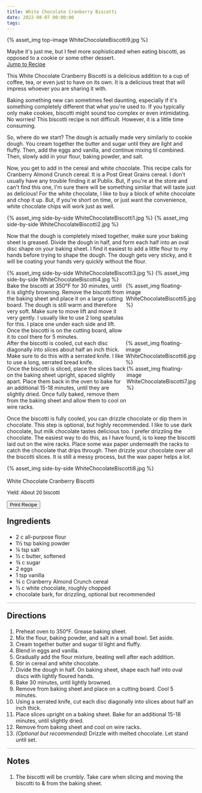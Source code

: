 ```yaml
---
title: White Chocolate Cranberry Biscotti
date: 2022-08-07 00:00:00
tags:
---
```


{% asset_img top-image WhiteChocolateBiscotti9.jpg %}
<div class="post-body">
Maybe it's just me, but I feel more sophisticated when eating biscotti, as opposed to a cookie or some other dessert. 

<br>
<!--more-->

<a class="jump-to-recipe-btn" href="#recipejump"> 
    Jump to Recipe
</a>

This White Chocolate Cranberry Biscotti is a delicious addition to a cup of coffee, tea, or even just to have on its own. It is a delicious treat that will impress whoever you are sharing it with. 

Baking something new can sometimes feel daunting, especially if it's something completely different that what you're used to. If you typically only make cookies, biscotti might sound too complex or even intimidating. No worries! This biscotti recipe is not difficult. However, it is a little time consuming. 

So, where do we start? 
The dough is actually made very similarly to cookie dough. You cream together the butter and sugar until they are light and fluffy. Then, add the eggs and vanilla, and continue mixing til combined. Then, slowly add in your flour, baking powder, and salt. 


Now, you get to add in the cereal and white chocolate. This recipe calls for Cranberry Almond Crunch cereal. It is a Post Great Grains cereal. I don't usually have any trouble finding it at Publix. But, if you're at the store and can't find this one, I'm sure there will be something similar that will taste just as delicious! For the white chocolate, I like to buy a block of white chocolate and chop it up. But, if you're short on time, or just want the convenience, white chocolate chips will work just as well. 

<div style="display:flex;">
    {% asset_img side-by-side WhiteChocolateBiscotti1.jpg %}
    {% asset_img side-by-side WhiteChocolateBiscotti2.jpg %}
</div>


Now that the dough is completely mixed together, make sure your baking sheet is greased. Divide the dough in half, and form each half into an oval disc shape on your baking sheet. I find it easiest to add a little flour to my hands before trying to shape the dough. The dough gets very sticky, and it will be coating your hands very quickly without the flour. 
<div style="display:flex;">
    {% asset_img side-by-side WhiteChocolateBiscotti3.jpg %}
    {% asset_img side-by-side WhiteChocolateBiscotti4.jpg %}
</div>


<div style="display:flex;">
Bake the biscotti at 350°F for 30 minutes, until it is slightly browning. 
Remove the biscotti from the baking sheet and place it on a large cutting board. The dough is still warm and therefore very soft. Make sure to move lift and move it very gently. I usually like to use 2 long spatulas for this. I place one under each side and lift. Once the biscotti is on the cutting board, allow it to cool there for 5 minutes. 
<div>
    {% asset_img floating-image WhiteChocolateBiscotti5.jpg %}
</div>
</div>

<div style="display:flex;">
After the biscotti is cooled, cut each disc diagonally into slices about half an inch thick. Make sure to do this with a serrated knife. I like to use a long, serrated bread knife. 
<div>
    {% asset_img floating-image WhiteChocolateBiscotti6.jpg %}
</div>
</div>

<div style="display:flex;">
Once the biscotti is sliced, place the slices back on the baking sheet upright, spaced slightly apart. Place them back in the oven to bake for an additional 15-18 minutes, until they are slightly dried. Once fully baked, remove them from the baking sheet and allow them to cool on wire racks. 
<div>
    {% asset_img floating-image WhiteChocolateBiscotti7.jpg %}
</div>
</div>

Once the biscotti is fully cooled, you can drizzle chocolate or dip them in chocolate. This step is optional, but highly recommended. I like to use dark chocolate, but milk chocolate tastes delicious too. I prefer drizzling the chocolate. The easiest way to do this, as I have found, is to keep the biscotti laid out on the wire racks. Place some wax paper underneath the racks to catch the chocolate that drips through. Then drizzle your chocolate over all the biscotti slices. It is still a messy process, but the wax paper helps a lot. 
<div>
    {% asset_img side-by-side WhiteChocolateBiscotti8.jpg %}
</div>

<br>
</div>

<div id="recipejump"></div>
<div id="recipe">
    <div class="recipe-box">
        <div class="recipe-title-box">
            <div>
                <div class="recipe-title-box-title">
                    <div class="recipe-title-box-header">White Chocolate Cranberry Biscotti</div>
                </div>
                <p class="recipe-title-box-title" style="font-family: Arial;">Yield: About 20 biscotti</p>
            </div>
            <!-- {% asset_img recipe-title-box-img WhiteChocolateBiscotti9.jpg %} -->
            <button class="print-recipe"
                    type="button"
                    onclick="printDIV('recipe')" >
                Print Recipe
            </button>
        </div>
        <p style="font-size:150%;"><b>Ingredients</b></p>
        <ul class="post-body">
                <li>2 c all-purpose flour</li>
                <li>1½ tsp baking powder</li>
                <li>¼ tsp salt</li>
                <li>½ c butter, softened</li>
                <li>¾ c sugar</li>
                <li>2 eggs</li>
                <li>1 tsp vanilla</li>
                <li>¾ c Cranberry Almond Crunch cereal</li>
                <li>½ c white chocolate, roughly chopped</li>
                <li>chocolate bark, for drizzling, optional but recommended</li>
        </ul>
        <hr style="height:1px;background-color:rgb(189, 189, 189) ">
        <p style="font-size:150%;"><b>Directions</b></p>
        <ol class="post-body">
            <li>Preheat oven to 350°F. Grease baking sheet.</li>
            <li>Mix the flour, baking powder, and salt in a small bowl. Set aside.</li>
            <li>Cream together butter and sugar til light and fluffy.</li> 
            <li>Blend in eggs and vanilla.</li>
            <li>Gradually add the flour mixture, beating well after each addition.</li>
            <li>Stir in cereal and white chocolate.</li>
            <li>Divide the dough in half. On baking sheet, shape each half into oval discs with lightly floured hands.</li>
            <li>Bake 30 minutes, until lightly browned.</li>
            <li>Remove from baking sheet and place on a cutting board. Cool 5 minutes.</li>
            <li>Using a serrated knife, cut each disc diagonally into slices about half an inch thick.</li>
            <li>Place slices upright on a baking sheet. Bake for an additional 15-18 minutes, until slightly dried.</li>
            <li>Remove from baking sheet and cool on wire racks.</li>
            <li><i>(Optional but recommended)</i> Drizzle with melted chocolate. Let stand until set.</li>
        </ol> 
        <hr style="height:1px;background-color:rgb(189, 189, 189) ">
        <p style="font-size:150%;"><b>Notes</b></p>
        <ol class="post-body">
            <li>The biscotti will be crumbly. Take care when slicing and moving the biscotti to & from the baking sheet.</li>
        </ol>
    </div>
</div>

<br>
